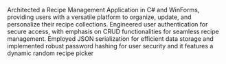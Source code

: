Architected a Recipe Management Application in C# and WinForms, providing users with a 
versatile platform to organize, update, and personalize their recipe collections. Engineered user authentication 
for secure access, with emphasis on CRUD functionalities for seamless recipe management. Employed JSON 
serialization for efficient data storage and implemented robust password hashing for user security and it 
features a dynamic random recipe picker
